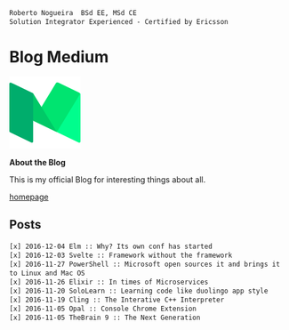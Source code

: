 ```
Roberto Nogueira  BSd EE, MSd CE
Solution Integrator Experienced - Certified by Ericsson
```

# Blog Medium

![blog medium](images/medium.png)

**About the Blog**

This is my official Blog for interesting things about all.

[homepage](https://medium.com/@enogrob)

## Posts

```
[x] 2016-12-04 Elm :: Why? Its own conf has started
[x] 2016-12-03 Svelte :: Framework without the framework
[x] 2016-11-27 PowerShell :: Microsoft open sources it and brings it to Linux and Mac OS
[x] 2016-11-26 Elixir :: In times of Microservices
[x] 2016-11-20 SoloLearn :: Learning code like duolingo app style 
[x] 2016-11-19 Cling :: The Interative C++ Interpreter
[x] 2016-11-05 Opal :: Console Chrome Extension
[x] 2016-11-05 TheBrain 9 :: The Next Generation
```


